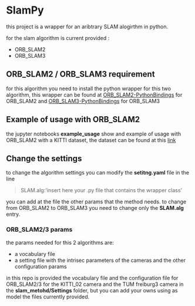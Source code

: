 # SlamPy

this project is a wrapper for an aribtrary SLAM alogirthm in python.

for the slam algorithm is current provided :

- ORB_SLAM2
- ORB_SLAM3

## ORB_SLAM2 / ORB_SLAM3 requirement

for this algorithm you need to install the python wrapper for this two algorithm, this wrapper can be found at [ORB_SLAM2-PythonBindings](https://github.com/GiordanoLaminetti/ORB_SLAM2-PythonBindings) for ORB_SLAM2 and [ORB_SLAM3-PythonBindings](https://github.com/GiordanoLaminetti/ORB_SLAM2-PythonBindings/tree/ORBSLAM3) for ORB_SLAM3

## Example of usage with ORB_SLAM2

the jupyter notebooks **example_usage** show and example of usage with ORB_SLAM2 with a KITTI dataset, the dataset can be found at this [link](http://www.cvlibs.net/datasets/kitti/raw_data.php)

## Change the settings

to change the algorithm settings you can modify the **setitng.yaml** file in the line

> SLAM.alg:'insert here your .py file that contains the wrapper class'

you can add at the file the other params that the method needs.
to change from ORB_SLAM2 to ORB_SLAM3 you need to change only the **SLAM.alg** entry.

### ORB_SLAM2/3 params

the params needed for this 2 algorithms are:

- a vocabulary file
- a setting file with the intrisec parameters of the cameras and the other configuration params

in this repo is provided the vocabulary file and the configuration file for ORB_SLAM2/3 for the KITTI_02 camera and the TUM freiburg3 camera in the **slam_metohd/Settings** folder, but you can add your owns using as model the files currently provided.
